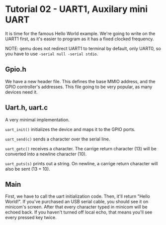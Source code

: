 Tutorial 02 - UART1, Auxilary mini UART
=======================================

It is time for the famous Hello World example. We're going to write on the UART1 first, as it's easier to program
as it has a fixed clocked frequency.

NOTE: qemu does not redirect UART1 to terminal by default, only UART0, so you have to use `-serial null -serial stdio`.

Gpio.h
------

We have a new header file. This defines the base MMIO address, and the GPIO controller's addresses. This file
going to be very popular, as many devices need it.

Uart.h, uart.c
--------------

A very minimal implementation.

`uart_init()` initializes the device and maps it to the GPIO ports.

`uart_send(c)` sends a character over the serial line.

`uart_getc()` receives a character. The carrige return character (13) will be converted into a newline character (10).

`uart_puts(s)` prints out a string. On newline, a carrige return character will also be sent (13 + 10).

Main
----

First, we have to call the uart initialization code. Then, it'll return "Hello World!". If you've purchased an USB
serial cable, you should see it on minicom's screen. After that every character typed in minicom will be
echoed back. If you haven't turned off local echo, that means you'll see every pressed key twice.


